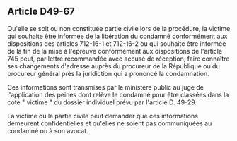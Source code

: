 Article D49-67
----
Qu'elle se soit ou non constituée partie civile lors de la procédure, la victime
qui souhaite être informée de la libération du condamné conformément aux
dispositions des articles 712-16-1 et 712-16-2 ou qui souhaite être informée de
la fin de la mise à l'épreuve conformément aux dispositions de l'article 745
peut, par lettre recommandée avec accusé de réception, faire connaître ses
changements d'adresse auprès du procureur de la République ou du procureur
général près la juridiction qui a prononcé la condamnation.

Ces informations sont transmises par le ministère public au juge de
l'application des peines dont relève le condamné pour être classées dans la cote
" victime " du dossier individuel prévu par l'article D. 49-29.

La victime ou la partie civile peut demander que ces informations demeurent
confidentielles et qu'elles ne soient pas communiquées au condamné ou à son
avocat.
